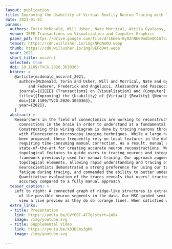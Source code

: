 ```yaml
---
layout: publication
title: Improving the Usability of Virtual Reality Neuron Tracing with Topological Element
date: 2021-01-01
params:
  authors: Torin McDonald, Will Usher, Nate Morrical, Attila Gyulassy, Steve Petruzza, Frederick Federer, Alessandra Angelucci, and Valerio Pascucci
  venue: IEEE Transactions on Visualization and Computer Graphics
  paper_pdf: https://drive.google.com/file/d/16mea-By0ZnNE60mdbnQO1GfsZ3aacyr2/view?usp=sharing
  teaser: https://cdn.willusher.io/img/NPqNeOU.webp
  thumb: https://cdn.willusher.io/img/UEFdOAt.webp
  year: 2021
  short_title: mscvrnt
  selected: true
  doi: 10.1109/TVCG.2020.3030363
  bibtex: >
    @article{mcdonald_mscvrnt_2021,
      author={McDonald, Torin and Usher, Will and Morrical, Nate and Gyulassy, Attila and Petruzza, Steve
          and Federer, Frederick and Angelucci, Alessandra and Pascucci, Valerio},
      journal={{IEEE} {Transactions} on {Visualization} and {Computer} {Graphics}},
      title={{Improving} the {Usability} of {Virtual} {Reality} {Neuron} {Tracing} with {Topological} {Elements}},
      doi={10.1109/TVCG.2020.3030363},
      year={2021},
    }
  abstract: >
    Researchers in the field of connectomics are working to reconstruct a map of neural
      connections in the brain in order to understand at a fundamental level how the brain processes information.
      Constructing this wiring diagram is done by tracing neurons through high-resolution image stacks acquired
      with fluorescence microscopy imaging techniques. While a large number of automatic tracing algorithms have
      been proposed, these frequently rely on local features in the data and fail on noisy data or ambiguous cases,
      requiring time-consuming manual correction. As a result, manual and semi-automatic tracing methods remain the
      state-of-the-art for creating accurate neuron reconstructions. We propose a new semi-automatic method that uses
      topological features to guide users in tracing neurons and integrate this method within a virtual reality (VR)
      framework previously used for manual tracing. Our approach augments both visualization and interaction with
      topological elements, allowing rapid understanding and tracing of complex morphologies. In our pilot study,
      neuroscientists demonstrated a strong preference for using our tool over prior approaches, reported less
      fatigue during tracing, and commended the ability to better understand possible paths and alternatives.
      Quantitative evaluation of the traces reveals that users' tracing speed increased, while retaining similar
      accuracy compared to a fully manual approach.
  teaser_caption: >
    Left to right: A connected graph of ridge-like structures is extracted from the Morse-Smale complex (MSC), containing a superset
      of the possible neuron segments in the data. Our MSC-guided semi-automatic tracing tool enables users to rapidly trace paths and
      view a live preview as they do so (orange line). When satisfied with the trace, they can add it to the reconstruction (white line).
  extra_links:
  - title: Presentation
    link: https://youtu.be/GVfO0F-4T7g?start=2494
    image: /img/youtube.svg
  - title: Supplemental Video
    link: https://youtu.be/X0JDCms3gKk
    image: /img/youtube.svg

---
```


